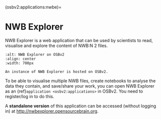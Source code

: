 (osbv2:applications:nwbe)=
# NWB Explorer

NWB Explorer is a web application that can be used by scientists to read, visualise and explore the content of NWB:N 2 files.

```{figure} ../images/nwbe.png
:alt: NWB Explorer on OSBv2
:align: center
:width: 700px

An instance of NWB Explorer is hosted on OSBv2.

```

To be able to visualise multiple NWB files, create notebooks to analyse the data they contain, and save/share your work, you can open NWB Explorer as an {ref}`application <osbv2:applications>` in OSBv2. You need to register/log in to do this. 

A **standalone version** of this application can be accessed (without logging in) at http://nwbexplorer.opensourcebrain.org.
